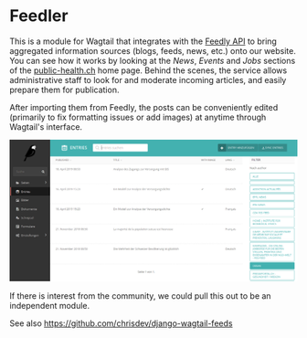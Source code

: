 # Feedler

This is a module for Wagtail that integrates with the [Feedly API](https://developer.feedly.com/) to bring aggregated information sources (blogs, feeds, news, etc.) onto our website. You can see how it works by looking at the *News*, *Events* and *Jobs* sections of the [public-health.ch](https://public-health.ch) home page. Behind the scenes, the service allows administrative staff to look for and moderate incoming articles, and easily prepare them for publication. 

After importing them from Feedly, the posts can be conveniently edited (primarily to fix formatting issues or add images) at anytime through Wagtail's interface.

![](../docs/Screenshot%20from%202019-05-16%2014-44-10.png)

If there is interest from the community, we could pull this out to be an independent module.

See also https://github.com/chrisdev/django-wagtail-feeds

